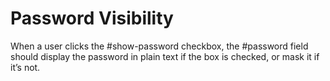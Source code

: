 # Password Visibility

When a user clicks the #show-password checkbox, the #password field should display the password in plain text if the box is checked, or mask it if it’s not.